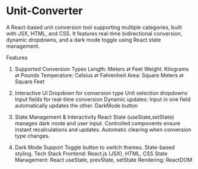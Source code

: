 # Unit-Converter

A React-based unit conversion tool supporting multiple categories, built with JSX, HTML, and CSS. It features real-time bidirectional conversion, dynamic dropdowns, and a dark mode toggle using React state management.

Features
1. Supported Conversion Types
Length: Meters ⇄ Feet
Weight: Kilograms ⇄ Pounds
Temperature: Celsius ⇄ Fahrenheit
Area: Square Meters ⇄ Square Feet

3. Interactive UI
Dropdown for conversion type
Unit selection dropdowns
Input fields for real-time conversion
Dynamic updates: Input in one field automatically updates the other.
DarkMode button

5. State Management & Interactivity
React State (useState,setState) manages dark mode and user input.
Controlled components ensure instant recalculations and updates.
Automatic clearing when conversion type changes.

6. Dark Mode Support
Toggle button to switch themes.
State-based styling.
Tech Stack
Frontend: React.js (JSX), HTML, CSS
State Management: React useState, prevState, setState
Rendering: ReactDOM
